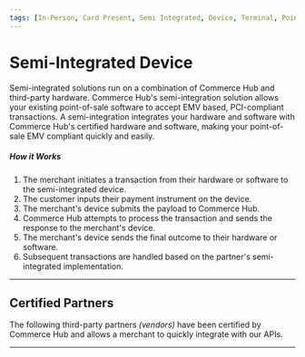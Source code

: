 ```yaml
---
tags: [In-Person, Card Present, Semi Integrated, Device, Terminal, Point of Sale]
---
```


# Semi-Integrated Device

Semi-integrated solutions run on a combination of Commerce Hub and third-party hardware. Commerce Hub's semi-integration solution allows your existing point-of-sale software to accept EMV based, PCI-compliant transactions. A semi-integration integrates your hardware and software with Commerce Hub's certified hardware and software, making your point-of-sale EMV compliant quickly and easily.

##### How it Works

1. The merchant initiates a transaction from their hardware or software to the semi-integrated device.
2. The customer inputs their payment instrument on the device.
3. The merchant's device submits the payload to Commerce Hub.
4. Commerce Hub attempts to process the transaction and sends the response to the merchant's device.
5. The merchant's device sends the final outcome to their hardware or software.
6. Subsequent transactions are handled based on the partner's semi-integrated implementation.

---

## Certified Partners

The following third-party partners *(vendors)* have been certified by Commerce Hub and allows a merchant to quickly integrate with our APIs.

<!-- type: row -->

<!-- type: card
title: Clover
description: Clover delivers a robust business management platform coupled with an extensive offering of merchant services to empower your business for growth.
link: 
-->

<!-- type: card
title: Ingenico
description: From smart terminals to a cloud-based payments platform and end-to-end terminal management, Ingenico's solutions are designed to help you succeed in the payments acceptance ecosystem.
link: ?path=docs/In-Person/Semi-Integrated/ingenico.md
-->

<!-- type: card
title: Verifone
description: Verifone is a payments platform that enables powerful online and in-person commerce experiences. Verifone provides solutions that meet your payment needs, from secure payment devices to eCommerce tools.
link: 
-->

<!-- type: row-end -->

---
